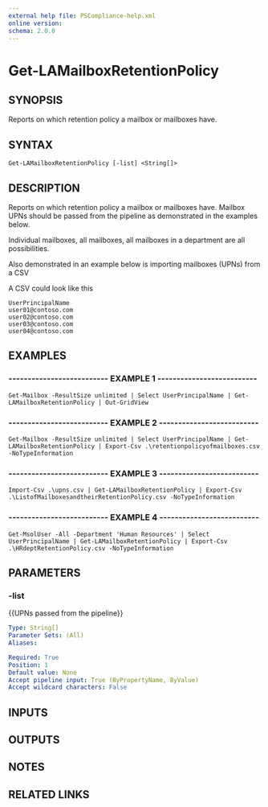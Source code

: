 ```yaml
---
external help file: PSCompliance-help.xml
online version: 
schema: 2.0.0
---
```


# Get-LAMailboxRetentionPolicy

## SYNOPSIS
Reports on which retention policy a mailbox or mailboxes have.

## SYNTAX

```
Get-LAMailboxRetentionPolicy [-list] <String[]>
```

## DESCRIPTION
Reports on which retention policy a mailbox or mailboxes have.
Mailbox UPNs should be passed from the pipeline as demonstrated in the examples below.

Individual mailboxes, all mailboxes, all mailboxes in a department are all possibilities.

Also demonstrated in an example below is importing mailboxes (UPNs) from a CSV

A CSV could look like this
```
UserPrincipalName
user01@contoso.com
user02@contoso.com
user03@contoso.com
user04@contoso.com
```
## EXAMPLES

### -------------------------- EXAMPLE 1 --------------------------
```
Get-Mailbox -ResultSize unlimited | Select UserPrincipalName | Get-LAMailboxRetentionPolicy | Out-GridView
```

### -------------------------- EXAMPLE 2 --------------------------
```
Get-Mailbox -ResultSize unlimited | Select UserPrincipalName | Get-LAMailboxRetentionPolicy | Export-Csv .\retentionpolicyofmailboxes.csv -NoTypeInformation
```

### -------------------------- EXAMPLE 3 --------------------------
```
Import-Csv .\upns.csv | Get-LAMailboxRetentionPolicy | Export-Csv .\ListofMailboxesandtheirRetentionPolicy.csv -NoTypeInformation
```

### -------------------------- EXAMPLE 4 --------------------------
```
Get-MsolUser -All -Department 'Human Resources' | Select UserPrincipalName | Get-LAMailboxRetentionPolicy | Export-Csv .\HRdeptRetentionPolicy.csv -NoTypeInformation
```

## PARAMETERS

### -list
{{UPNs passed from the pipeline}}

```yaml
Type: String[]
Parameter Sets: (All)
Aliases: 

Required: True
Position: 1
Default value: None
Accept pipeline input: True (ByPropertyName, ByValue)
Accept wildcard characters: False
```

## INPUTS

## OUTPUTS

## NOTES

## RELATED LINKS

